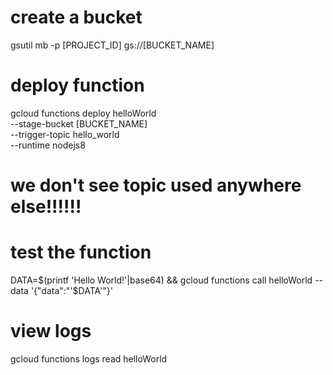 # create a bucket
gsutil mb -p [PROJECT_ID] gs://[BUCKET_NAME]

# deploy function
gcloud functions deploy helloWorld \
  --stage-bucket [BUCKET_NAME] \
  --trigger-topic hello_world \
  --runtime nodejs8

# we don't see topic used anywhere else!!!!!!

# test the function
DATA=$(printf 'Hello World!'|base64) && gcloud functions call helloWorld --data '{"data":"'$DATA'"}'

# view logs
gcloud functions logs read helloWorld

